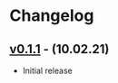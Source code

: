 # Changelog

## [v0.1.1] - (10.02.21)

 - Initial release

[v0.1.1]: https://github.com/Limows/LimFTPClient_S60/releases/tag/v0.1.1
